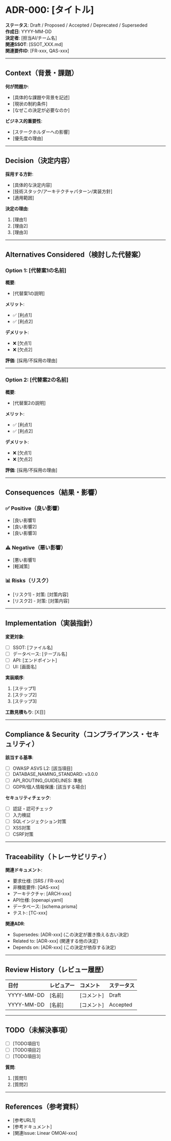 # ADR-000: [タイトル]

**ステータス**: Draft / Proposed / Accepted / Deprecated / Superseded  
**作成日**: YYYY-MM-DD  
**決定者**: [担当AI/チーム名]  
**関連SSOT**: [SSOT_XXX.md]  
**関連要件ID**: [FR-xxx, QAS-xxx]

---

## Context（背景・課題）

**何が問題か**:
- [具体的な課題や背景を記述]
- [現状の制約条件]
- [なぜこの決定が必要なのか]

**ビジネス的重要性**:
- [ステークホルダーへの影響]
- [優先度の理由]

---

## Decision（決定内容）

**採用する方針**:
- [具体的な決定内容]
- [技術スタック/アーキテクチャパターン/実装方針]
- [適用範囲]

**決定の理由**:
1. [理由1]
2. [理由2]
3. [理由3]

---

## Alternatives Considered（検討した代替案）

### Option 1: [代替案1の名前]

**概要**:
- [代替案1の説明]

**メリット**:
- ✅ [利点1]
- ✅ [利点2]

**デメリット**:
- ❌ [欠点1]
- ❌ [欠点2]

**評価**: [採用/不採用の理由]

---

### Option 2: [代替案2の名前]

**概要**:
- [代替案2の説明]

**メリット**:
- ✅ [利点1]
- ✅ [利点2]

**デメリット**:
- ❌ [欠点1]
- ❌ [欠点2]

**評価**: [採用/不採用の理由]

---

## Consequences（結果・影響）

### ✅ Positive（良い影響）
- [良い影響1]
- [良い影響2]
- [良い影響3]

### ⚠️ Negative（悪い影響）
- [悪い影響1]
- [軽減策]

### 📊 Risks（リスク）
- [リスク1] - 対策: [対策内容]
- [リスク2] - 対策: [対策内容]

---

## Implementation（実装指針）

**変更対象**:
- [ ] SSOT: [ファイル名]
- [ ] データベース: [テーブル名]
- [ ] API: [エンドポイント]
- [ ] UI: [画面名]

**実装順序**:
1. [ステップ1]
2. [ステップ2]
3. [ステップ3]

**工数見積もり**: [X日]

---

## Compliance & Security（コンプライアンス・セキュリティ）

**該当する基準**:
- [ ] OWASP ASVS L2: [該当項目]
- [ ] DATABASE_NAMING_STANDARD: v3.0.0
- [ ] API_ROUTING_GUIDELINES: 準拠
- [ ] GDPR/個人情報保護: [該当する場合]

**セキュリティチェック**:
- [ ] 認証・認可チェック
- [ ] 入力検証
- [ ] SQLインジェクション対策
- [ ] XSS対策
- [ ] CSRF対策

---

## Traceability（トレーサビリティ）

**関連ドキュメント**:
- 要求仕様: [SRS / FR-xxx]
- 非機能要件: [QAS-xxx]
- アーキテクチャ: [ARCH-xxx]
- API仕様: [openapi.yaml]
- データベース: [schema.prisma]
- テスト: [TC-xxx]

**関連ADR**:
- Supersedes: [ADR-xxx] (この決定が置き換える古い決定)
- Related to: [ADR-xxx] (関連する他の決定)
- Depends on: [ADR-xxx] (この決定が依存する決定)

---

## Review History（レビュー履歴）

| 日付 | レビュアー | コメント | ステータス |
|:-----|:----------|:--------|:---------|
| YYYY-MM-DD | [名前] | [コメント] | Draft |
| YYYY-MM-DD | [名前] | [コメント] | Accepted |

---

## TODO（未解決事項）

- [ ] [TODO項目1]
- [ ] [TODO項目2]
- [ ] [TODO項目3]

**質問**:
1. [質問1]
2. [質問2]

---

## References（参考資料）

- [参考URL1]
- [参考ドキュメント]
- [関連Issue: Linear OMOAI-xxx]

